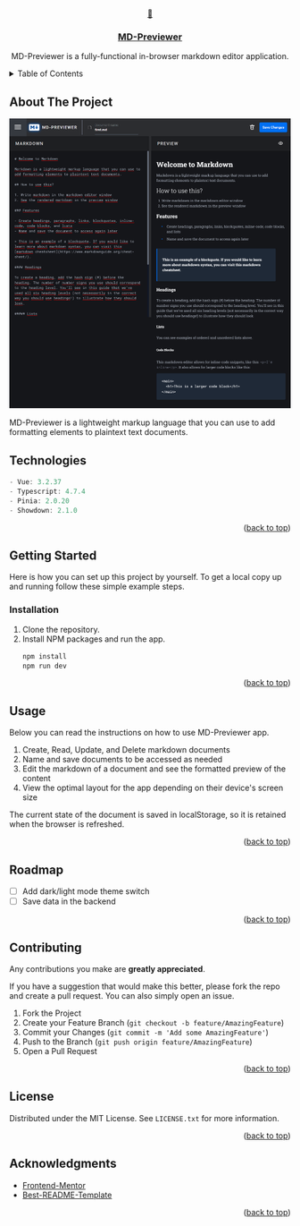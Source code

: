 <div id="top"></div>

<!-- PROJECT HEADER -->
<br />
<div align="center">
  <a href="https://github.com/kajtd/md-previewer">
    📄
  </a>

<a href="https://md-preview-editor.netlify.app/">
  <h3 align="center">MD-Previewer</h3>
</a>
  <p align="center">
    MD-Previewer is a fully-functional in-browser markdown editor application.
  </p>
</div>

<!-- TABLE OF CONTENTS -->
<details>
  <summary>Table of Contents</summary>
  <ul>
    <li><a href="#about-the-project">About The Project</a></li>
    <li><a href="#technologies">Technologies</a></li>
    <li><a href="#getting-started">Getting Started</a></li>
    <li><a href="#usage">Usage</a></li>
    <li><a href="#roadmap">Roadmap</a></li>
    <li><a href="#contributing">Contributing</a></li>
    <li><a href="#license">License</a></li>
    <li><a href="#acknowledgments">Acknowledgments</a></li>
  </ul>
</details>

<!-- ABOUT THE PROJECT -->

## About The Project

![Website img](./screencapture.png)

MD-Previewer is a lightweight markup language that you can use to add formatting elements to plaintext text documents.

<!-- TECHNOLOGIES -->

## Technologies

```js
- Vue: 3.2.37
- Typescript: 4.7.4
- Pinia: 2.0.20
- Showdown: 2.1.0
```

<p align="right">(<a href="#top">back to top</a>)</p>
<!-- GETTING STARTED -->

## Getting Started

Here is how you can set up this project by yourself.
To get a local copy up and running follow these simple example steps.

### Installation

1.  Clone the repository.
2.  Install NPM packages and run the app.
    ```sh
    npm install
    npm run dev
    ```

<p align="right">(<a href="#top">back to top</a>)</p>

<!-- USAGE -->

## Usage

Below you can read the instructions on how to use MD-Previewer app.

<ol>
    <li>Create, Read, Update, and Delete markdown documents</li>
    <li>Name and save documents to be accessed as needed</li>
    <li>Edit the markdown of a document and see the formatted preview of the content</li>
    <li>View the optimal layout for the app depending on their device's screen size</li>
</ol>

The current state of the document is saved in localStorage, so it is retained when the browser is refreshed.

<p align="right">(<a href="#top">back to top</a>)</p>

<!-- ROADMAP -->

## Roadmap

- [ ] Add dark/light mode theme switch
- [ ] Save data in the backend

<p align="right">(<a href="#top">back to top</a>)</p>

<!-- CONTRIBUTING -->

## Contributing

Any contributions you make are **greatly appreciated**.

If you have a suggestion that would make this better, please fork the repo and create a pull request. You can also simply open an issue.

1. Fork the Project
2. Create your Feature Branch (`git checkout -b feature/AmazingFeature`)
3. Commit your Changes (`git commit -m 'Add some AmazingFeature'`)
4. Push to the Branch (`git push origin feature/AmazingFeature`)
5. Open a Pull Request

<p align="right">(<a href="#top">back to top</a>)</p>

<!-- LICENSE -->

## License

Distributed under the MIT License. See `LICENSE.txt` for more information.

<p align="right">(<a href="#top">back to top</a>)</p>

## Acknowledgments

- [Frontend-Mentor](https://www.frontendmentor.io/challenges/inbrowser-markdown-editor-r16TrrQX9)
- [Best-README-Template](https://github.com/othneildrew/Best-README-Template)

<p align="right">(<a href="#top">back to top</a>)</p>
